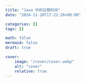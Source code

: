 ```yaml
---
title: "Java 中的日期时间"
date: "2024-11-28T17:22:26+08:00"

categories: []
tags: []

math: false
mermaid: false
draft: true

cover:
    image: "/cover/cover.webp"
    alt: "cover"
    relative: true
---
```

